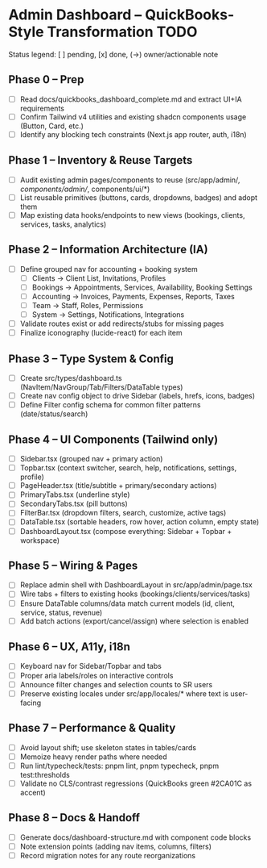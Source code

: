 # Admin Dashboard – QuickBooks-Style Transformation TODO

Status legend: [ ] pending, [x] done, (→) owner/actionable note

## Phase 0 – Prep
- [ ] Read docs/quickbooks_dashboard_complete.md and extract UI+IA requirements
- [ ] Confirm Tailwind v4 utilities and existing shadcn components usage (Button, Card, etc.)
- [ ] Identify any blocking tech constraints (Next.js app router, auth, i18n)

## Phase 1 – Inventory & Reuse Targets
- [ ] Audit existing admin pages/components to reuse (src/app/admin/*, components/admin/*, components/ui/*)
- [ ] List reusable primitives (buttons, cards, dropdowns, badges) and adopt them
- [ ] Map existing data hooks/endpoints to new views (bookings, clients, services, tasks, analytics)

## Phase 2 – Information Architecture (IA)
- [ ] Define grouped nav for accounting + booking system
  - [ ] Clients → Client List, Invitations, Profiles
  - [ ] Bookings → Appointments, Services, Availability, Booking Settings
  - [ ] Accounting → Invoices, Payments, Expenses, Reports, Taxes
  - [ ] Team → Staff, Roles, Permissions
  - [ ] System → Settings, Notifications, Integrations
- [ ] Validate routes exist or add redirects/stubs for missing pages
- [ ] Finalize iconography (lucide-react) for each item

## Phase 3 – Type System & Config
- [ ] Create src/types/dashboard.ts (NavItem/NavGroup/Tab/Filters/DataTable types)
- [ ] Create nav config object to drive Sidebar (labels, hrefs, icons, badges)
- [ ] Define Filter config schema for common filter patterns (date/status/search)

## Phase 4 – UI Components (Tailwind only)
- [ ] Sidebar.tsx (grouped nav + primary action)
- [ ] Topbar.tsx (context switcher, search, help, notifications, settings, profile)
- [ ] PageHeader.tsx (title/subtitle + primary/secondary actions)
- [ ] PrimaryTabs.tsx (underline style)
- [ ] SecondaryTabs.tsx (pill buttons)
- [ ] FilterBar.tsx (dropdown filters, search, customize, active tags)
- [ ] DataTable.tsx (sortable headers, row hover, action column, empty state)
- [ ] DashboardLayout.tsx (compose everything: Sidebar + Topbar + workspace)

## Phase 5 – Wiring & Pages
- [ ] Replace admin shell with DashboardLayout in src/app/admin/page.tsx
- [ ] Wire tabs + filters to existing hooks (bookings/clients/services/tasks)
- [ ] Ensure DataTable columns/data match current models (id, client, service, status, revenue)
- [ ] Add batch actions (export/cancel/assign) where selection is enabled

## Phase 6 – UX, A11y, i18n
- [ ] Keyboard nav for Sidebar/Topbar and tabs
- [ ] Proper aria labels/roles on interactive controls
- [ ] Announce filter changes and selection counts to SR users
- [ ] Preserve existing locales under src/app/locales/* where text is user-facing

## Phase 7 – Performance & Quality
- [ ] Avoid layout shift; use skeleton states in tables/cards
- [ ] Memoize heavy render paths where needed
- [ ] Run lint/typecheck/tests: pnpm lint, pnpm typecheck, pnpm test:thresholds
- [ ] Validate no CLS/contrast regressions (QuickBooks green #2CA01C as accent)

## Phase 8 – Docs & Handoff
- [ ] Generate docs/dashboard-structure.md with component code blocks
- [ ] Note extension points (adding nav items, columns, filters)
- [ ] Record migration notes for any route reorganizations
